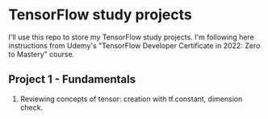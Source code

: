 # TensorFlow study projects
I'll use this repo to store my TensorFlow study projects. I'm following here instructions from Udemy's "TensorFlow Developer Certificate in 2022: Zero to Mastery" course.

## Project 1 - Fundamentals
1. Reviewing concepts of tensor: creation with tf.constant, dimension check. 
